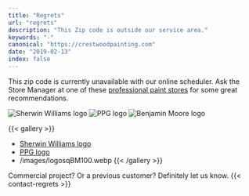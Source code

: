 ```yaml
--- 
title: "Regrets"
url: "regrets"
description: "This Zip code is outside our service area."
keywords: "-"
canonical: "https://crestwoodpainting.com"
date: "2019-02-13"
index: false
--- 
```


This zip code is currently unavailable with our online scheduler. Ask the Store Manager at one of these [professional paint stores](https://www.google.com/search?q=paint+stores+kansas+city) for some great recommendations.

![Sherwin Williams logo](/images/logosq-SW100.webp) ![PPG logo](/images/Logo-sq-PPG100.webp) ![Benjamin Moore logo](/images/logosqBM100.webp)

{{< gallery >}}
- [Sherwin Williams logo](/images/logosq-SW100.webp)
- [PPG logo](/images/Logo-sq-PPG100.webp)
- /images/logosqBM100.webp
{{< /gallery >}}

Commercial project? Or a previous customer?
Definitely let us know.
{{< contact-regrets >}}
